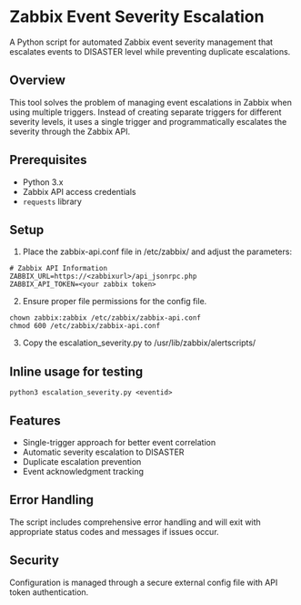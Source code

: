 # Zabbix Event Severity Escalation

A Python script for automated Zabbix event severity management that escalates events to DISASTER level while preventing duplicate escalations.

## Overview

This tool solves the problem of managing event escalations in Zabbix when using multiple triggers. Instead of creating separate triggers for different severity levels, it uses a single trigger and programmatically escalates the severity through the Zabbix API.

## Prerequisites

- Python 3.x
- Zabbix API access credentials
- `requests` library

## Setup

1. Place the zabbix-api.conf file in /etc/zabbix/ and adjust the parameters:
```aiignore
# Zabbix API Information
ZABBIX_URL=https://<zabbixurl>/api_jsonrpc.php
ZABBIX_API_TOKEN=<your zabbix token>
```
2. Ensure proper file permissions for the config file.
```aiignore
chown zabbix:zabbix /etc/zabbix/zabbix-api.conf
chmod 600 /etc/zabbix/zabbix-api.conf
```
3. Copy the escalation_severity.py to /usr/lib/zabbix/alertscripts/

## Inline usage for testing
```aiignore
python3 escalation_severity.py <eventid>
```


## Features

- Single-trigger approach for better event correlation
- Automatic severity escalation to DISASTER
- Duplicate escalation prevention
- Event acknowledgment tracking

## Error Handling

The script includes comprehensive error handling and will exit with appropriate status codes and messages if issues occur.

## Security

Configuration is managed through a secure external config file with API token authentication.